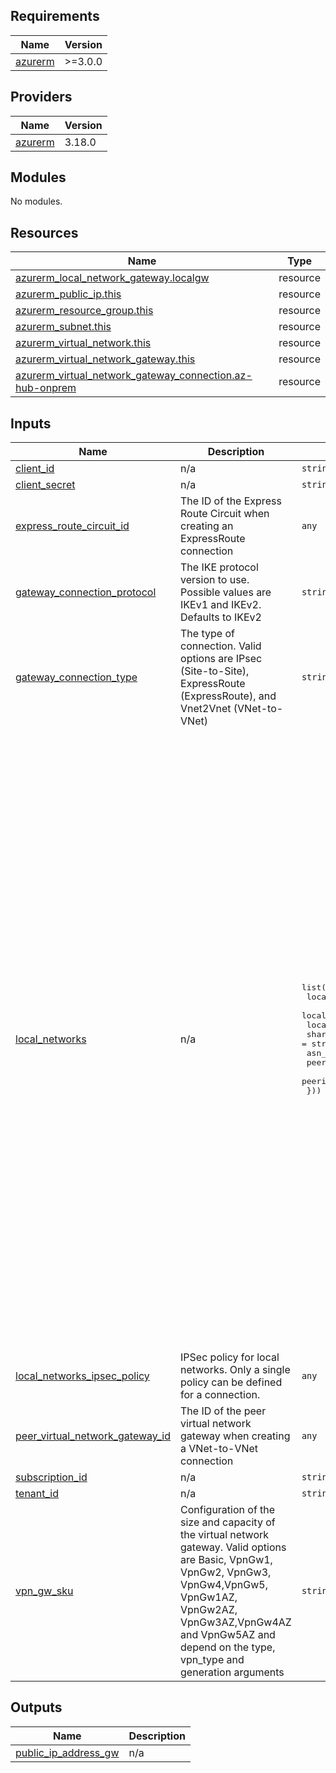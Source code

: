 <!-- BEGIN_TF_DOCS -->
## Requirements

| Name | Version |
|------|---------|
| <a name="requirement_azurerm"></a> [azurerm](#requirement\_azurerm) | >=3.0.0 |

## Providers

| Name | Version |
|------|---------|
| <a name="provider_azurerm"></a> [azurerm](#provider\_azurerm) | 3.18.0 |

## Modules

No modules.

## Resources

| Name | Type |
|------|------|
| [azurerm_local_network_gateway.localgw](https://registry.terraform.io/providers/hashicorp/azurerm/latest/docs/resources/local_network_gateway) | resource |
| [azurerm_public_ip.this](https://registry.terraform.io/providers/hashicorp/azurerm/latest/docs/resources/public_ip) | resource |
| [azurerm_resource_group.this](https://registry.terraform.io/providers/hashicorp/azurerm/latest/docs/resources/resource_group) | resource |
| [azurerm_subnet.this](https://registry.terraform.io/providers/hashicorp/azurerm/latest/docs/resources/subnet) | resource |
| [azurerm_virtual_network.this](https://registry.terraform.io/providers/hashicorp/azurerm/latest/docs/resources/virtual_network) | resource |
| [azurerm_virtual_network_gateway.this](https://registry.terraform.io/providers/hashicorp/azurerm/latest/docs/resources/virtual_network_gateway) | resource |
| [azurerm_virtual_network_gateway_connection.az-hub-onprem](https://registry.terraform.io/providers/hashicorp/azurerm/latest/docs/resources/virtual_network_gateway_connection) | resource |

## Inputs

| Name | Description | Type | Default | Required |
|------|-------------|------|---------|:--------:|
| <a name="input_client_id"></a> [client\_id](#input\_client\_id) | n/a | `string` | `"Enter your client details"` | no |
| <a name="input_client_secret"></a> [client\_secret](#input\_client\_secret) | n/a | `string` | `"Enter your secret details"` | no |
| <a name="input_express_route_circuit_id"></a> [express\_route\_circuit\_id](#input\_express\_route\_circuit\_id) | The ID of the Express Route Circuit when creating an ExpressRoute connection | `any` | `null` | no |
| <a name="input_gateway_connection_protocol"></a> [gateway\_connection\_protocol](#input\_gateway\_connection\_protocol) | The IKE protocol version to use. Possible values are IKEv1 and IKEv2. Defaults to IKEv2 | `string` | `"IKEv2"` | no |
| <a name="input_gateway_connection_type"></a> [gateway\_connection\_type](#input\_gateway\_connection\_type) | The type of connection. Valid options are IPsec (Site-to-Site), ExpressRoute (ExpressRoute), and Vnet2Vnet (VNet-to-VNet) | `string` | `"IPsec"` | no |
| <a name="input_local_networks"></a> [local\_networks](#input\_local\_networks) | n/a | <pre>list(object({<br>    local_address_space   = list(string)<br>    local_gateway_address = string<br>    local_gw_name         = string<br>    shared_key            = string<br>    asn_number            = number<br>    peer_weight           = number<br>    peering_address       = string<br>  }))</pre> | <pre>[<br>  {<br>    "asn_number": 64512,<br>    "local_address_space": [<br>      "10.10.0.0/20"<br>    ],<br>    "local_gateway_address": "87.54.43.24",<br>    "local_gw_name": "To-AWS-1",<br>    "peer_weight": 0,<br>    "peering_address": "169.254.21.1",<br>    "shared_key": "fgdytdgdstsgshasgsgsashh"<br>  },<br>  {<br>    "asn_number": 64512,<br>    "local_address_space": [<br>      "10.10.0.0/20"<br>    ],<br>    "local_gateway_address": "87.54.43.25",<br>    "local_gw_name": "To-AWS-2",<br>    "peer_weight": 0,<br>    "peering_address": "169.254.21.5",<br>    "shared_key": "fgdytdgdstsgshasgsgsashh"<br>  },<br>  {<br>    "asn_number": 64512,<br>    "local_address_space": [<br>      "10.10.0.0/20"<br>    ],<br>    "local_gateway_address": "87.54.43.26",<br>    "local_gw_name": "To-AWS-3",<br>    "peer_weight": 0,<br>    "peering_address": "169.254.21.29",<br>    "shared_key": "fgdytdgdstsgshasgsgsashh"<br>  },<br>  {<br>    "asn_number": 64512,<br>    "local_address_space": [<br>      "10.10.0.0/20"<br>    ],<br>    "local_gateway_address": "87.54.43.27",<br>    "local_gw_name": "To-AWS-4",<br>    "peer_weight": 0,<br>    "peering_address": "169.254.21.33",<br>    "shared_key": "fgdytdgdstsgshasgsgsashh"<br>  }<br>]</pre> | no |
| <a name="input_local_networks_ipsec_policy"></a> [local\_networks\_ipsec\_policy](#input\_local\_networks\_ipsec\_policy) | IPSec policy for local networks. Only a single policy can be defined for a connection. | `any` | `null` | no |
| <a name="input_peer_virtual_network_gateway_id"></a> [peer\_virtual\_network\_gateway\_id](#input\_peer\_virtual\_network\_gateway\_id) | The ID of the peer virtual network gateway when creating a VNet-to-VNet connection | `any` | `null` | no |
| <a name="input_subscription_id"></a> [subscription\_id](#input\_subscription\_id) | n/a | `string` | `"Enter your sub details details"` | no |
| <a name="input_tenant_id"></a> [tenant\_id](#input\_tenant\_id) | n/a | `string` | `"Enter your details"` | no |
| <a name="input_vpn_gw_sku"></a> [vpn\_gw\_sku](#input\_vpn\_gw\_sku) | Configuration of the size and capacity of the virtual network gateway. Valid options are Basic, VpnGw1, VpnGw2, VpnGw3, VpnGw4,VpnGw5, VpnGw1AZ, VpnGw2AZ, VpnGw3AZ,VpnGw4AZ and VpnGw5AZ and depend on the type, vpn\_type and generation arguments | `string` | `"VpnGw1"` | no |

## Outputs

| Name | Description |
|------|-------------|
| <a name="output_public_ip_address_gw"></a> [public\_ip\_address\_gw](#output\_public\_ip\_address\_gw) | n/a |
<!-- END_TF_DOCS -->